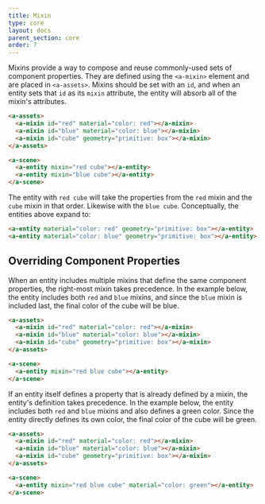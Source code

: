 ```yaml
---
title: Mixin
type: core
layout: docs
parent_section: core
order: 7
---
```


Mixins provide a way to compose and reuse commonly-used sets of component properties. They are defined using the `<a-mixin>` element and are placed in `<a-assets>`. Mixins should be set with an `id`, and when an entity sets that `id` as its `mixin` attribute, the entity will absorb all of the mixin's attributes.

```html
<a-assets>
  <a-mixin id="red" material="color: red"></a-mixin>
  <a-mixin id="blue" material="color: blue"></a-mixin>
  <a-mixin id="cube" geometry="primitive: box"></a-mixin>
</a-assets>

<a-scene>
  <a-entity mixin="red cube"></a-entity>
  <a-entity mixin="blue cube"></a-entity>
</a-scene>
```

The entity with `red cube` will take the properties from the `red` mixin and the `cube` mixin in that order. Likewise with the `blue cube`. Conceptually, the entities above expand to:

```html
<a-entity material="color: red" geometry="primitive: box"></a-entity>
<a-entity material="color: blue" geometry="primitive: box"></a-entity>
```

## Overriding Component Properties

When an entity includes multiple mixins that define the same component
properties, the right-most mixin takes precedence. In the example below, the
entity includes both `red` and `blue` mixins, and since the `blue` mixin is
included last, the final color of the cube will be blue.

```html
<a-assets>
  <a-mixin id="red" material="color: red"></a-mixin>
  <a-mixin id="blue" material="color: blue"></a-mixin>
  <a-mixin id="cube" geometry="primitive: box"></a-mixin>
</a-assets>

<a-scene>
  <a-entity mixin="red blue cube"></a-entity>
</a-scene>
```

If an entity itself defines a property that is already defined by a mixin, the entity's definition takes precedence. In the example below, the entity includes both `red` and `blue` mixins and also defines a green color. Since the entity directly defines its own color, the final color of the cube will be green.

```html
<a-assets>
  <a-mixin id="red" material="color: red"></a-mixin>
  <a-mixin id="blue" material="color: blue"></a-mixin>
  <a-mixin id="cube" geometry="primitive: box"></a-mixin>
</a-assets>

<a-scene>
  <a-entity mixin="red blue cube" material="color: green"></a-entity>
</a-scene>
```
